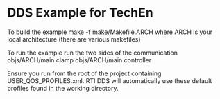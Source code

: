 DDS Example for TechEn
==============


To build the example 
make -f make/Makefile.ARCH
where ARCH is your local architecture (there are various makefiles)

To run the example run the two sides of the communication
objs/ARCH/main clamp 
objs/ARCH/main controller

Ensure you run from the root of the project containing USER_QOS_PROFILES.xml.  RTI DDS will automatically use these default profiles found in the working directory.